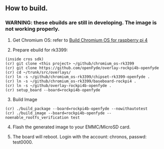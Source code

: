 ## How to build.
### WARNING: these ebuilds are still in developing. The image is not working properly.

1. Get Chromium OS: refer to [Build Chromium OS for raspberry pi 4](https://github.com/FydeOS/chromium_os-raspberry_pi#readme)

2. Prepare ebuild for rk3399:

```
(inside cros sdk)
(cr) git clone <this project> ~/github/chromium_os-rk3399
(cr) git clone https://github.com/openFyde/overlay-rockpi4b-openfyde
(cr) cd ~/trunk/src/overlays/
(cr) ln -s ~/github/chromium_os-rk3399/chipset-rk3399-openfyde .
(cr) ln -s ~/github/chromium_os-rk3399/baseboard-rockpi4 .
(cr) ln -s ~/github/overlay-rockpi4b-openfyde .
(cr) setup_board --board=rockpi4b-openfyde
```

3. Build Image

```
(cr) ./build_package --board=rockpi4b-openfyde --nowithautotest
(cr) ./build_image --board=rockpi4b-openfyde --noenable_rootfs_verification test
```

4. Flash the generated image to your EMMC/MicroSD card.

5. The board will reboot. Login with the account: chronos, passwd: test0000.
